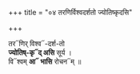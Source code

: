 +++
title = "०४ तरणिर्विश्वदर्शतो ज्योतिष्कृदसि"

+++

तर᳓णिर् विश्व᳓-दर्श-तो  
**ज्योतिष्-कृ᳓द् असि** सूर्य ।  
वि᳓श्वम् **आ᳓ भासि** रोचन᳓म् ॥
